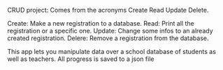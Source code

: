 CRUD project: Comes from the acronyms Create Read Update Delete.

Create: Make a new registration to a database.
Read: Print all the registration or a specific one.
Update: Change some infos to an already created registration.
Delere: Remove a registration from the database.

This app lets you manipulate data over a school database of students as well as teachers.
All progress is saved to a json file
